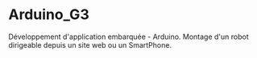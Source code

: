 # Arduino_G3
Développement d'application embarquée - Arduino. Montage d'un robot dirigeable depuis un site web ou un SmartPhone.
